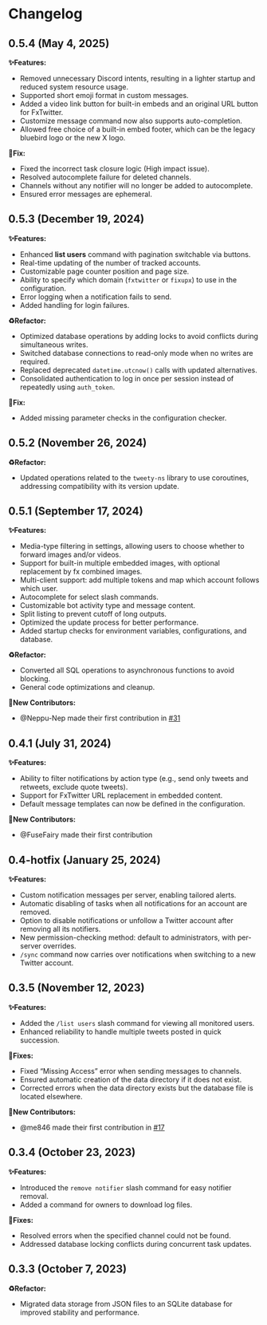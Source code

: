 # Changelog

## 0.5.4 (May 4, 2025)
**✨Features:**
- Removed unnecessary Discord intents, resulting in a lighter startup and reduced system resource usage.
- Supported short emoji format in custom messages.
- Added a video link button for built-in embeds and an original URL button for FxTwitter.
- Customize message command now also supports auto-completion.
- Allowed free choice of a built-in embed footer, which can be the legacy bluebird logo or the new X logo.

**🐛Fix:**
- Fixed the incorrect task closure logic (High impact issue).
- Resolved autocomplete failure for deleted channels.
- Channels without any notifier will no longer be added to autocomplete.
- Ensured error messages are ephemeral.

## 0.5.3 (December 19, 2024)  
**✨Features:**  
- Enhanced **list users** command with pagination switchable via buttons.   
- Real-time updating of the number of tracked accounts.   
- Customizable page counter position and page size.   
- Ability to specify which domain (`fxtwitter` or `fixupx`) to use in the configuration.   
- Error logging when a notification fails to send.   
- Added handling for login failures.   

**♻️Refactor:**  
- Optimized database operations by adding locks to avoid conflicts during simultaneous writes.   
- Switched database connections to read-only mode when no writes are required.   
- Replaced deprecated `datetime.utcnow()` calls with updated alternatives.  
- Consolidated authentication to log in once per session instead of repeatedly using `auth_token`.

**🐛Fix:**  
- Added missing parameter checks in the configuration checker.   

## 0.5.2 (November 26, 2024)  
**♻️Refactor:**  
- Updated operations related to the `tweety-ns` library to use coroutines, addressing compatibility with its version update. 

## 0.5.1 (September 17, 2024)  
**✨Features:**  
- Media-type filtering in settings, allowing users to choose whether to forward images and/or videos. 
- Support for built-in multiple embedded images, with optional replacement by fx combined images. 
- Multi-client support: add multiple tokens and map which account follows which user. 
- Autocomplete for select slash commands. 
- Customizable bot activity type and message content. 
- Split listing to prevent cutoff of long outputs. 
- Optimized the update process for better performance. 
- Added startup checks for environment variables, configurations, and database. 

**♻️Refactor:**  
- Converted all SQL operations to asynchronous functions to avoid blocking. 
- General code optimizations and cleanup. 

**🎉New Contributors:**
- @Neppu-Nep made their first contribution in [#31](https://github.com/Yuuzi261/Tweetcord/pull/31)

## 0.4.1 (July 31, 2024)  
**✨Features:**  
- Ability to filter notifications by action type (e.g., send only tweets and retweets, exclude quote tweets). 
- Support for FxTwitter URL replacement in embedded content. 
- Default message templates can now be defined in the configuration. 

**🎉New Contributors:**
- @FuseFairy made their first contribution

## 0.4-hotfix (January 25, 2024)  
**✨Features:**  
- Custom notification messages per server, enabling tailored alerts. 
- Automatic disabling of tasks when all notifications for an account are removed. 
- Option to disable notifications or unfollow a Twitter account after removing all its notifiers. 
- New permission-checking method: default to administrators, with per-server overrides. 
- `/sync` command now carries over notifications when switching to a new Twitter account. 

## 0.3.5 (November 12, 2023)  
**✨Features:**  
- Added the `/list users` slash command for viewing all monitored users. 
- Enhanced reliability to handle multiple tweets posted in quick succession. 

**🐛Fixes:**  
- Fixed “Missing Access” error when sending messages to channels. 
- Ensured automatic creation of the data directory if it does not exist. 
- Corrected errors when the data directory exists but the database file is located elsewhere. 

**🎉New Contributors:**
- @me846 made their first contribution in [#17](https://github.com/Yuuzi261/Tweetcord/pull/17) 

## 0.3.4 (October 23, 2023)  
**✨Features:**  
- Introduced the `remove notifier` slash command for easy notifier removal. 
- Added a command for owners to download log files. 

**🐛Fixes:**
- Resolved errors when the specified channel could not be found. 
- Addressed database locking conflicts during concurrent task updates. 

## 0.3.3 (October 7, 2023)  
**♻️Refactor:**  
- Migrated data storage from JSON files to an SQLite database for improved stability and performance. 
